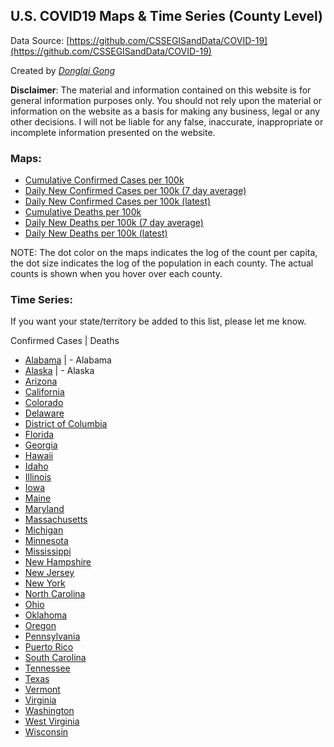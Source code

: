 ## U.S. COVID19 Maps & Time Series (County Level)
Data Source: [https://github.com/CSSEGISandData/COVID-19](https://github.com/CSSEGISandData/COVID-19)

Created by [_Donglai Gong_](mailto:gong@bluetao.com)

**Disclaimer**: The material and information contained on this website is for general information purposes only. You should not rely upon the material or information on the website as a basis for making any business, legal or any other decisions. I will not be liable for any false, inaccurate, inappropriate or incomplete information presented on the website.

### Maps: 

- [Cumulative Confirmed Cases per 100k](https://truedichotomy.github.io/covid19_public/maps/covid19map_confirmed.html)
- [Daily New Confirmed Cases per 100k (7 day average)](https://truedichotomy.github.io/covid19_public/maps/covid19map_delta_confirmed_7days.html)
- [Daily New Confirmed Cases per 100k (latest)](https://truedichotomy.github.io/covid19_public/maps/covid19map_delta_confirmed_latest.html)
- [Cumulative Deaths per 100k](https://truedichotomy.github.io/covid19_public/maps/covid19map_death.html)
- [Daily New Deaths per 100k (7 day average)](https://truedichotomy.github.io/covid19_public/maps/covid19map_delta_death_7days.html)
- [Daily New Deaths per 100k (latest)](https://truedichotomy.github.io/covid19_public/maps/covid19map_delta_death_latest.html)

NOTE: The dot color on the maps indicates the log of the count per capita, the dot size indicates the log of the population in each county. The actual counts is shown when you hover over each county.

### Time Series:

If you want your state/territory be added to this list, please let me know.

Confirmed Cases | Deaths
- [Alabama](https://truedichotomy.github.io/covid19_public/timeseries/covid19ts_Alabama.html) | - Alabama
- [Alaska](https://truedichotomy.github.io/covid19_public/timeseries/covid19ts_Alaska.html) | - Alaska
- [Arizona](https://truedichotomy.github.io/covid19_public/timeseries/covid19ts_Arizona.html)
- [California](https://truedichotomy.github.io/covid19_public/timeseries/covid19ts_California.html)
- [Colorado](https://truedichotomy.github.io/covid19_public/timeseries/covid19ts_Colorado.html)
- [Delaware](https://truedichotomy.github.io/covid19_public/timeseries/covid19ts_Delaware.html)
- [District of Columbia](https://truedichotomy.github.io/covid19_public/timeseries/covid19ts_DistrictofColumbia.html)
- [Florida](https://truedichotomy.github.io/covid19_public/timeseries/covid19ts_Florida.html)
- [Georgia](https://truedichotomy.github.io/covid19_public/timeseries/covid19ts_Georgia.html)
- [Hawaii](https://truedichotomy.github.io/covid19_public/timeseries/covid19ts_Hawaii.html)
- [Idaho](https://truedichotomy.github.io/covid19_public/timeseries/covid19ts_Idaho.html)
- [Illinois](https://truedichotomy.github.io/covid19_public/timeseries/covid19ts_Illinois.html)
- [Iowa](https://truedichotomy.github.io/covid19_public/timeseries/covid19ts_Iowa.html)
- [Maine](https://truedichotomy.github.io/covid19_public/timeseries/covid19ts_Maine.html)
- [Maryland](https://truedichotomy.github.io/covid19_public/timeseries/covid19ts_Maryland.html)
- [Massachusetts](https://truedichotomy.github.io/covid19_public/timeseries/covid19ts_Massachusetts.html)
- [Michigan](https://truedichotomy.github.io/covid19_public/timeseries/covid19ts_Michigan.html)
- [Minnesota](https://truedichotomy.github.io/covid19_public/timeseries/covid19ts_Minnesota.html)
- [Mississippi](https://truedichotomy.github.io/covid19_public/timeseries/covid19ts_Mississippi.html)
- [New Hampshire](https://truedichotomy.github.io/covid19_public/timeseries/covid19ts_NewHampshire.html)
- [New Jersey](https://truedichotomy.github.io/covid19_public/timeseries/covid19ts_NewJersey.html)
- [New York](https://truedichotomy.github.io/covid19_public/timeseries/covid19ts_NewYork.html)
- [North Carolina](https://truedichotomy.github.io/covid19_public/timeseries/covid19ts_NorthCarolina.html)
- [Ohio](https://truedichotomy.github.io/covid19_public/timeseries/covid19ts_Ohio.html)
- [Oklahoma](https://truedichotomy.github.io/covid19_public/timeseries/covid19ts_Oklahoma.html)
- [Oregon](https://truedichotomy.github.io/covid19_public/timeseries/covid19ts_Oregon.html)
- [Pennsylvania](https://truedichotomy.github.io/covid19_public/timeseries/covid19ts_Pennsylvania.html)
- [Puerto Rico](https://truedichotomy.github.io/covid19_public/timeseries/covid19ts_PuertoRico.html)
- [South Carolina](https://truedichotomy.github.io/covid19_public/timeseries/covid19ts_SouthCarolina.html)
- [Tennessee](https://truedichotomy.github.io/covid19_public/timeseries/covid19ts_Tennessee.html)
- [Texas](https://truedichotomy.github.io/covid19_public/timeseries/covid19ts_Texas.html)
- [Vermont](https://truedichotomy.github.io/covid19_public/timeseries/covid19ts_Vermont.html)
- [Virginia](https://truedichotomy.github.io/covid19_public/timeseries/covid19ts_Virginia.html)
- [Washington](https://truedichotomy.github.io/covid19_public/timeseries/covid19ts_Washington.html)
- [West Virginia](https://truedichotomy.github.io/covid19_public/timeseries/covid19ts_WestVirginia.html)
- [Wisconsin](https://truedichotomy.github.io/covid19_public/timeseries/covid19ts_Wisconsin.html)



